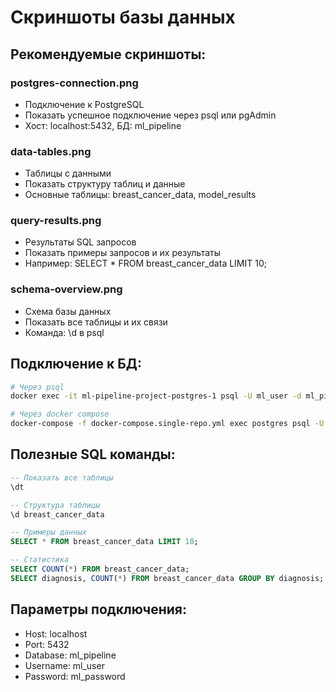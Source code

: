 #  Скриншоты базы данных

## Рекомендуемые скриншоты:

### postgres-connection.png
- Подключение к PostgreSQL
- Показать успешное подключение через psql или pgAdmin
- Хост: localhost:5432, БД: ml_pipeline

### data-tables.png
- Таблицы с данными
- Показать структуру таблиц и данные
- Основные таблицы: breast_cancer_data, model_results

### query-results.png
- Результаты SQL запросов
- Показать примеры запросов и их результаты
- Например: SELECT * FROM breast_cancer_data LIMIT 10;

### schema-overview.png
- Схема базы данных
- Показать все таблицы и их связи
- Команда: \d в psql

## Подключение к БД:
```bash
# Через psql
docker exec -it ml-pipeline-project-postgres-1 psql -U ml_user -d ml_pipeline

# Через docker compose
docker-compose -f docker-compose.single-repo.yml exec postgres psql -U ml_user -d ml_pipeline
```

## Полезные SQL команды:
```sql
-- Показать все таблицы
\dt

-- Структура таблицы
\d breast_cancer_data

-- Примеры данных
SELECT * FROM breast_cancer_data LIMIT 10;

-- Статистика
SELECT COUNT(*) FROM breast_cancer_data;
SELECT diagnosis, COUNT(*) FROM breast_cancer_data GROUP BY diagnosis;
```

## Параметры подключения:
- Host: localhost
- Port: 5432
- Database: ml_pipeline
- Username: ml_user
- Password: ml_password
